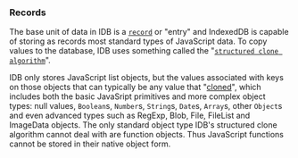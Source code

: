 ### Records

The base unit of data in IDB is a [`record`](http://www.w3.org/TR/IndexedDB/#dfn-record) or "entry" and IndexedDB is capable of storing as records most standard types of JavaScript data. To copy values to the database, IDB uses something called the "[`structured clone algorithm`](http://www.w3.org/TR/IndexedDB/#dfn-structured-clone-algorithm)".

IDB only stores JavaScript list objects, but the values associated with keys on those objects that can typically be any value that "[cloned](http://www.w3.org/TR/IndexedDB/#dfn-structured-clone)", which includes both the basic JavaSript primitives and more complex object types: null values, `Boolean`s, `Number`s, `String`s, `Date`s, `Array`s, other `Object`s and even advanced types such as RegExp, Blob, File, FileList and ImageData objects. The only standard object type IDB's structured clone algorithm cannot deal with are function objects. Thus JavaScript functions cannot be stored in their native object form.  